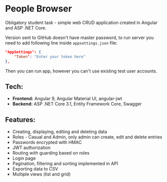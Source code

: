 # People Browser

Obligatory student task - simple web CRUD application created in Angular and ASP .NET Core.

Version sent to GitHub doesn't have master password, to run server you need to add following line inside `appsettings.json` file:
```json
"AppSettings": {
	"Token": "Enter your token here"
},
```
Then you can run app, however you can't use existing test user accounts.

## Tech:

 - **Frontend:** Angular 9, Angular Material UI, angular-jwt
 - **Backend:** ASP .NET Core 3.1, Entity Framework Core, Swagger

## Features:

 - Creating, displaying, editing and deleting data
 - Roles - Casual and Admin, only admin can create, edit and delete entries
 - Passwords encrypted with HMAC
 - JWT authorization
 - Routing with guarding based on roles
 - Login page
 - Pagination, filtering and sorting implemented in API
 - Exporting data to CSV
 - Multiple views (list and grid)
